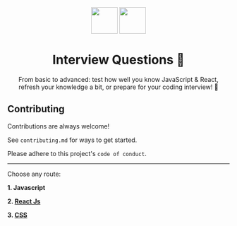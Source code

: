 <div align="center">
  <img height="60" src="https://img.icons8.com/color/344/javascript.png">
  <img height="60" src="https://img.icons8.com/ultraviolet/80/000000/react--v2.png"/>
  <h1>Interview Questions 🚀</h1>

From basic to advanced: test how well you know JavaScript & React, refresh your knowledge a bit, or prepare for your coding interview! 💪

</div>

## Contributing

Contributions are always welcome!

See `contributing.md` for ways to get started.

Please adhere to this project's `code of conduct`.

---

Choose any route:

**1. <a href="https://github.com/sandeepkumardev/Interview-Questions/blob/master/Javascript.md" style="text-decoration: none">Javascript
</a>**

**2. <a href="https://github.com/sandeepkumardev/Interview-Questions/blob/master/React.md">
React Js
</a>**

**3. <a href="https://github.com/sandeepkumardev/Interview-Questions/blob/master/CSS.md">
CSS
</a>**
